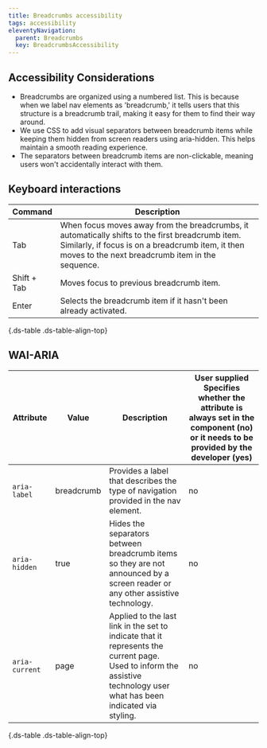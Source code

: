```yaml
---
title: Breadcrumbs accessibility
tags: accessibility
eleventyNavigation:
  parent: Breadcrumbs
  key: BreadcrumbsAccessibility
---
```

<section>

## Accessibility Considerations

- Breadcrumbs are organized using a numbered list. This is because when we label nav elements as 'breadcrumb,' it tells users that this structure is a breadcrumb trail, making it easy for them to find their way around.
- We use CSS to add visual separators between breadcrumb items while keeping them hidden from screen readers using aria-hidden. This helps maintain a smooth reading experience.
- The separators between breadcrumb items are non-clickable, meaning users won't accidentally interact with them.

</section>
<section>

## Keyboard interactions

<div class="ds-table-wrapper">

|Command|Description|
|-|-|
|Tab|When focus moves away from the breadcrumbs, it automatically shifts to the first breadcrumb item. Similarly, if focus is on a breadcrumb item, it then moves to the next breadcrumb item in the sequence.|
|Shift + Tab |Moves focus to previous breadcrumb item.|
|Enter|Selects the breadcrumb item if it hasn't been already activated.|

{.ds-table .ds-table-align-top}

</div>

</section>

<section>

## WAI-ARIA

<div class="ds-table-wrapper">

|Attribute|Value|Description|User supplied  <sl-icon name="info" aria-describedby="tooltip1" size="md"></sl-icon><sl-tooltip id="tooltip1">Specifies whether the attribute is always set in the component (no) or it needs to be provided by the developer (yes)</sl-tooltip>|
|-|-|-|-|
|`aria-label`|breadcrumb|Provides a label that describes the type of navigation provided in the nav element.|no|
|`aria-hidden`|true|Hides the separators between breadcrumb items so they are not announced by a screen reader or any other assistive technology.|no|
|`aria-current`|page|Applied to the last link in the set to indicate that it represents the current page. Used to inform the assistive technology user what has been indicated via styling.|no|

{.ds-table .ds-table-align-top}

</div>

</section>
